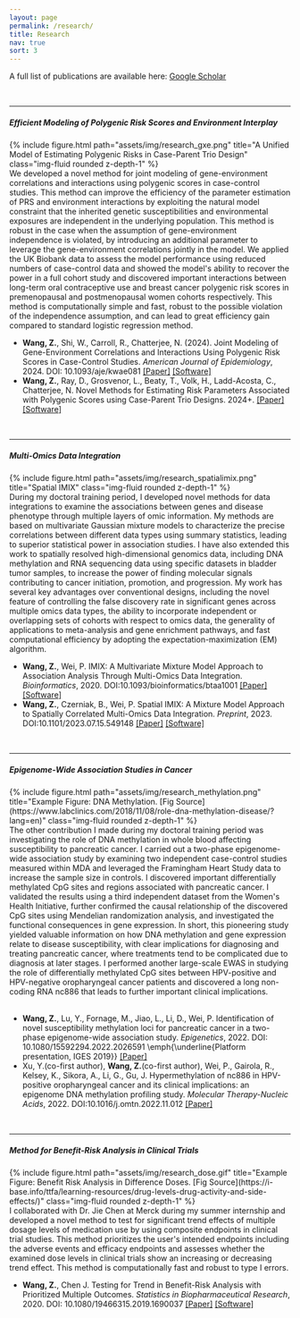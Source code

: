 ```yaml
---
layout: page
permalink: /research/
title: Research
nav: true
sort: 3
---
```

  
  <div class="publications" markdown="1">
  <p>A full list of publications are available here: <a href="https://scholar.google.com/citations?user=n6MtCyUAAAAJ&hl=en&oi=ao" target="_blank">Google Scholar</a> </p>
  
&nbsp;

---
#####  __Efficient Modeling of Polygenic Risk Scores and Environment Interplay__
<div class="row justify-content-sm-center">
  <div class="col-sm-4 mt-3 mt-md-0">
  {% include figure.html path="assets/img/research_gxe.png" title="A Unified Model of Estimating Polygenic Risks in Case-Parent Trio Design" class="img-fluid rounded z-depth-1" %}
</div>
  <div class="col-sm-8 mt-3 mt-md-0">We developed a novel method for joint modeling of gene-environment correlations and interactions using polygenic scores in case-control studies. This method can improve the efficiency of the parameter estimation of PRS and environment interactions by exploiting the natural model constraint that the inherited genetic susceptibilities and environmental exposures are independent in the underlying population. This method is robust in the case when the assumption of gene-environment independence is violated, by introducing an additional parameter to leverage the gene-environment correlations jointly in the model. We applied the UK Biobank data to assess the model performance using reduced numbers of case-control data and showed the model's ability to recover the power in a full cohort study and discovered important interactions between long-term oral contraceptive use and breast cancer polygenic risk scores in premenopausal and postmenopausal women cohorts respectively. This method is computationally simple and fast, robust to the possible violation of the independence assumption, and can lead to great efficiency gain compared to standard logistic regression method.</div>
  </div>  


- __Wang, Z.__, Shi, W., Carroll, R., Chatterjee, N. (2024). Joint Modeling of Gene-Environment Correlations and Interactions Using Polygenic Risk Scores in Case-Control Studies. *American Journal of Epidemiology*, 2024. DOI: 10.1093/aje/kwae081
[[Paper]](https://doi.org/10.1093/aje/kwae081) 
[[Software]](https://github.com/ziqiaow/RetroGE)  
- __Wang, Z.__, Ray, D., Grosvenor, L., Beaty, T., Volk, H., Ladd-Acosta, C., Chatterjee, N. Novel Methods for Estimating Risk Parameters Associated with Polygenic Scores using Case-Parent Trio Designs. 2024+.
[[Paper]]() 
[[Software]](https://github.com/ziqiaow/PRS-TRI)  

&nbsp;


---

##### __Multi-Omics Data Integration__
<div class="row justify-content-sm-center">
    <div class="col-sm-5 mt-3 mt-md-0">
        {% include figure.html path="assets/img/research_spatialimix.png" title="Spatial IMIX" class="img-fluid rounded z-depth-1" %}
    </div>
    <div class="col-sm-7 mt-3 mt-md-0">During my doctoral training period, I developed novel methods for data integrations to examine the associations between genes and disease phenotype through multiple layers of omic information. My methods are based on multivariate Gaussian mixture models to characterize the precise correlations between different data types using summary statistics, leading to superior statistical power in association studies. I have also extended this work to spatially resolved high-dimensional genomics data, including DNA methylation and RNA sequencing data using specific datasets in bladder tumor samples, to increase the power of finding molecular signals contributing to cancer initiation, promotion, and progression. My work has several key advantages over conventional designs, including the novel feature of controlling the false discovery rate in significant genes across multiple omics data types, the ability to incorporate independent or overlapping sets of cohorts with respect to omics data, the generality of applications to meta-analysis and gene enrichment pathways, and fast computational efficiency by adopting the expectation-maximization (EM) algorithm.</div>

-	__Wang, Z.__, Wei, P. IMIX: A Multivariate Mixture Model Approach to Association Analysis Through Multi-Omics Data Integration. *Bioinformatics*, 2020. DOI:10.1093/bioinformatics/btaa1001
[[Paper]](https://doi.org/10.1093/bioinformatics/btaa1001)
[[Software]](https://github.com/ziqiaow/IMIX)
-	__Wang, Z.__, Czerniak, B., Wei, P. Spatial IMIX: A Mixture Model Approach to Spatially Correlated Multi-Omics Data Integration. *Preprint*, 2023. DOI:10.1101/2023.07.15.549148
[[Paper]](https://www.biorxiv.org/content/10.1101/2023.07.15.549148v1)
[[Software]](https://github.com/ziqiaow/spatialimix)



&nbsp;


---

##### __Epigenome-Wide Association Studies in Cancer__
<div class="row justify-content-sm-center">
    <div class="col-sm-5 mt-3 mt-md-0">
        {% include figure.html path="assets/img/research_methylation.png" title="Example Figure: DNA Methylation. [Fig Source](https://www.labclinics.com/2018/11/08/role-dna-methylation-disease/?lang=en)" class="img-fluid rounded z-depth-1" %}
    </div>
    <div class="col-sm-7 mt-3 mt-md-0">The other contribution I made during my doctoral training period was investigating the role of DNA methylation in whole blood affecting susceptibility to pancreatic cancer. I carried out a two-phase epigenome-wide association study by examining two independent case-control studies measured within MDA and leveraged the Framingham Heart Study data to increase the sample size in controls. I discovered important differentially methylated CpG sites and regions associated with pancreatic cancer. I validated the results using a third independent dataset from the Women's Health Initiative, further confirmed the causal relationship of the discovered CpG sites using Mendelian randomization analysis, and investigated the functional consequences in gene expression. In short, this pioneering study yielded valuable information on how DNA methylation and gene expression relate to disease susceptibility, with clear implications for diagnosing and treating pancreatic cancer, where treatments tend to be complicated due to diagnosis at later stages. I performed another large-scale EWAS in studying the role of differentially methylated CpG sites between HPV-positive and HPV-negative oropharyngeal cancer patients and discovered a long non-coding RNA nc886 that leads to further important clinical implications.</div>
&nbsp;

-	__Wang, Z.__, Lu, Y., Fornage, M., Jiao, L., Li, D., Wei, P. Identification of novel susceptibility methylation loci for pancreatic cancer in a two-phase epigenome-wide association study. *Epigenetics*, 2022. DOI: 10.1080/15592294.2022.2026591
\emph{\underline{Platform presentation, IGES 2019}}
[[Paper]](https://doi.org/10.1080/15592294.2022.2026591)
-	Xu, Y.(co-first author), __Wang, Z.__(co-first author), Wei, P., Gairola, R., Kelsey, K., Sikora, A., Li, G., Gu, J. Hypermethylation of nc886 in HPV-positive oropharyngeal cancer and its clinical implications: an epigenome DNA methylation profiling study. *Molecular Therapy-Nucleic Acids*, 2022. DOI:10.1016/j.omtn.2022.11.012
[[Paper]](https://doi.org/10.1016/j.omtn.2022.11.012)


&nbsp;


---

##### __Method for Benefit-Risk Analysis in Clinical Trials__
<div class="row justify-content-sm-center">
    <div class="col-sm-5 mt-3 mt-md-0">
        {% include figure.html path="assets/img/research_dose.gif" title="Example Figure: Benefit Risk Analysis in Difference Doses. [Fig Source](https://i-base.info/ttfa/learning-resources/drug-levels-drug-activity-and-side-effects/)" class="img-fluid rounded z-depth-1" %}
    </div>
    <div class="col-sm-7 mt-3 mt-md-0">I collaborated with Dr. Jie Chen at Merck during my summer internship and developed a novel method to test for significant trend effects of multiple dosage levels of medication use by using composite endpoints in clinical trial studies. This method prioritizes the user's intended endpoints including the adverse events and efficacy endpoints and assesses whether the examined dose levels in clinical trials show an increasing or decreasing trend effect. This method is computationally fast and robust to type I errors.</div>

-	__Wang, Z.__, Chen J. Testing for Trend in Benefit-Risk Analysis with Prioritized Multiple Outcomes. *Statistics in Biopharmaceutical Research*, 2020. DOI: 10.1080/19466315.2019.1690037
[[Paper]](https://www.tandfonline.com/doi/full/10.1080/19466315.2019.1690037)
[[Software]](https://github.com/ziqiaow/MvTrend)

&nbsp;

